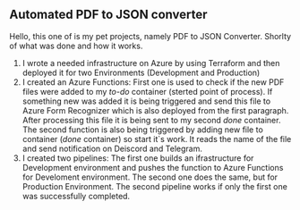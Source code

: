 ## Automated PDF to JSON converter

Hello, this one of is my pet projects, namely PDF to JSON Converter.
Shorlty of what was done and how it works. 

1) I wrote a needed infrastructure on Azure by using Terraform and then deployed it for two Environments (Development and Production)
2) I created an Azure Functions:
   First one is used to check if the new PDF files were added to my *to-do* container (sterted point of process). If something new was added it is being triggered and send this file to Azure Form Recognizer which is also deployed from the first paragraph.
   After processing this file it is being sent to my second *done* container. The second function is also being triggered by adding new file to container (*done* container) so start it`s work. It reads the name of the file and send notification on Deiscord and Telegram. 
3) I created two pipelines:
   The first one builds an ifrastructure for Development environment and pushes the function to Azure Functions for Develoment environment.
   The second one does the same, but for Production Environment. The second pipeline works if only the first one was successfully completed. 
